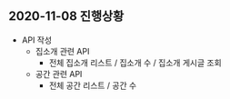 ## 2020-11-08 진행상황

- API 작성
    - 집소개 관련 API
        - 전체 집소개 리스트 / 집소개 수 / 집소개 게시글 조회
    - 공간 관련 API
        - 전체 공간 리스트 / 공간 수
